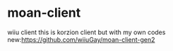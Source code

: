# moan-client
wiiu client
this is korzion client but with my own codes
new:https://github.com/wiiuGay/moan-client-gen2

